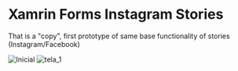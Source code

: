 # Xamrin Forms Instagram Stories
That is a "copy", first prototype of same base functionality of stories (Instagram/Facebook)

![Inicial](https://user-images.githubusercontent.com/14874566/100943122-88664380-34f4-11eb-845d-2d2b8ec9ad37.jpg)
![tela_1](https://user-images.githubusercontent.com/14874566/100943124-89977080-34f4-11eb-8441-90ac777912e8.jpg)


